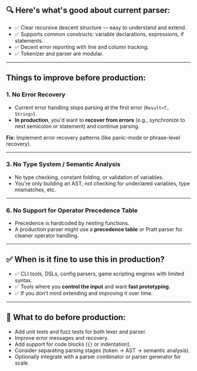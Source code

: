## 🔍 Here's what's **good** about current parser:

* ✅ Clear recursive descent structure — easy to understand and extend.
* ✅ Supports common constructs: variable declarations, expressions, if statements.
* ✅ Decent error reporting with line and column tracking.
* ✅ Tokenizer and parser are modular.

---

## Things to **improve** before production:

### 1. **No Error Recovery**

* Current error handling stops parsing at the first error (`Result<T, String>`).
* **In production**, you'd want to **recover from errors** (e.g., synchronize to next semicolon or statement) and continue parsing.

**Fix**: Implement error recovery patterns (like panic-mode or phrase-level recovery).

---

### 3. **No Type System / Semantic Analysis**

* No type checking, constant folding, or validation of variables.
* You're only building an AST, not checking for undeclared variables, type mismatches, etc.

---

### 6. **No Support for Operator Precedence Table**

* Precedence is hardcoded by nesting functions.
* A production parser might use a **precedence table** or Pratt parser for cleaner operator handling.

---

## ✅ When is it fine to use this in production?

* ✅ CLI tools, DSLs, config parsers, game scripting engines with limited syntax.
* ✅ Tools where you **control the input** and want **fast prototyping**.
* ✅ If you don't mind extending and improving it over time.

---

## 🚀 What to do before production:

* Add unit tests and fuzz tests for both lexer and parser.
* Improve error messages and recovery.
* Add support for code blocks (`{}` or indentation).
* Consider separating parsing stages (token -> AST -> semantic analysis).
* Optionally integrate with a parser combinator or parser generator for scale.
